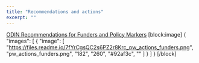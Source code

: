 ```yaml
---
title: "Recommendations and actions"
excerpt: ""
---
```

[ODIN Recommendations for Funders and Policy Markers](https://odinproject2012.files.wordpress.com/2014/05/odin_actions_funders.pdf)
[block:image]
{
  "images": [
    {
      "image": [
        "https://files.readme.io/7fYrCgsQC2s6PZ2r8Krc_pw_actions_funders.png",
        "pw_actions_funders.png",
        "182",
        "260",
        "#92af3c",
        ""
      ]
    }
  ]
}
[/block]